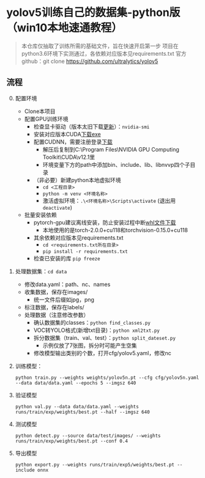 # yolov5训练自己的数据集-python版（win10本地速通教程）
>本仓库仅抽取了训练所需的基础文件，旨在快速开启第一步
>项目在python3.6环境下实测通过，各依赖对应版本见requirements.txt
>官方github：git clone https://github.com/ultralytics/yolov5

## 流程
0. 配置环境  
    - Clone本项目
    - 配置GPU训练环境
        + 检查显卡驱动（版本太旧下载[更新](https://www.nvidia.cn/Download/index.aspx?lang=cn)）：`nvidia-smi`  
        + 安装对应版本CUDA[下载exe](https://developer.nvidia.com/cuda-toolkit-archive)  
        + 配置CUDNN，需要注册登录[下载](https://developer.nvidia.cn/rdp/cudnn-archive)  
            * 解压后复制到C:\Program Files\NVIDIA GPU Computing Toolkit\CUDA\v12.1里  
            * 环境变量下方的path中添加bin、include、lib、libnvvp四个子目录
        + （非必要）新建python本地虚拟环境  
            * `cd <工程目录>`  
            * `python -m venv <环境名称>`  
            * 激活虚拟环境：`.\<环境名称>\Scripts\activate` (退出用 `deactivate`)  
    - 批量安装依赖  
        + pytorch-gpu建议离线安装，防止安装过程中断[whl文件下载](https://download.pytorch.org/whl/torch_stable.html)  
            * 本地使用的是torch-2.0.0+cu118和torchvision-0.15.0+cu118  
        + 其余依赖对应版本见requirements.txt
            * `cd <requirements.txt所在目录>`  
            * `pip install -r requirements.txt`  
        + 检查已安装的库 `pip freeze`

1. 处理数据集：`cd data`  
    - 修改data.yaml：path、nc、names
    - 收集数据，保存在images/
        + 统一文件后缀如jpg，png
    - 标注数据，保存在labels/
    - 处理数据（注意修改参数）
        + 确认数据集的classes：`python find_classes.py`  
        + VOC转YOLO格式(新增txt目录)：`python xml2txt.py`  
        + 拆分数据集（train、val、test）：`python split_dateset.py`  
            * 示例仅放了7张图，拆分时可能产生空集
        + 修改模型输出类别的个数，打开cfg/yolov5.yaml，修改nc

2. 训练模型：    
    ```
    python train.py --weights weights/yolov5n.pt --cfg cfg/yolov5n.yaml --data data/data.yaml --epochs 5 --imgsz 640
    ```  

3. 验证模型
    ```
    python val.py --data data/data.yaml --weights runs/train/exp/weights/best.pt --half --imgsz 640
    ```

4. 测试模型
    ```
    python detect.py --source data/test/images/ --weights runs/train/exp/weights/best.pt --conf 0.4
    ```
        
5. 导出模型 
    ```
    python export.py --weights runs/train/exp5/weights/best.pt --include onnx
    ```
